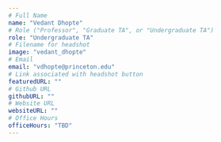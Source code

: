 ```yaml
---
# Full Name
name: "Vedant Dhopte"
# Role ("Professor", "Graduate TA", or "Undergraduate TA")
role: "Undergraduate TA"
# Filename for headshot
image: "vedant_dhopte"
# Email
email: "vdhopte@princeton.edu"
# Link associated with headshot button
featuredURL: ""
# Github URL
githubURL: ""
# Website URL
websiteURL: ""
# Office Hours
officeHours: "TBD"
---
```

